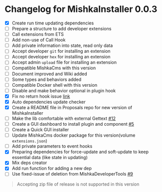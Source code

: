 # Changelog for MishkaInstaller 0.0.3

- [x] Create run time updating dependencies
- [ ] Prepare a structure to add developer extensions
- [ ] Call extensions from ETS
- [ ] Add non-use of Call Hook
- [ ] Add private information into state, read only data
- [ ] Accept developer `git` for installing an extension
- [ ] Accept developer `hex` for installing an extension
- [ ] Accept admin `upload` file for installing an extension
- [ ] Compatible MishkaCms with this version
- [ ] Document improved and Wiki added
- [ ] Some types and behaviors added
- [ ] Compatible Docker shell with this version
- [ ] Disable and make behavior optional in plugin hook
- [x] Fix no return hook issue [link](https://github.com/mishka-group/mishka_installer/commit/efe33e87e53db414932ba841ddbd908357e21bbf#diff-1f6b2c046b76fb543242be7be8b86cb665a746b9e07ec26b5d421f4931534c2fL171)
- [x] Auto dependencies update checker
- [x] Create a README file in Proposals repo for new version of MishkaInstaller
- [ ] Make the lib comfortable with external Gettext [#12](https://github.com/mishka-group/mishka_installer/issues/12)
- [ ] Create a GUI dashboard to install plugin and component [#5](https://github.com/mishka-group/mishka_installer/issues/5)
- [ ] Create a Quick GUI installer
- [ ] Update MishkaCms docker package for this version(volume `extensions.json`)
- [ ] Add private parameters to event hooks
- [x] Preparing dependencies for force-update and soft-update to keep essential data (like state in updating)
- [x] Mix deps creator
- [x] Add run function for adding a new dep
- [ ] Use fixed-issue of deletion from MishkaDeveloperTools [#9](https://github.com/mishka-group/mishka_developer_tools/issues/9)

> Accepting zip file of release is not supported in this version